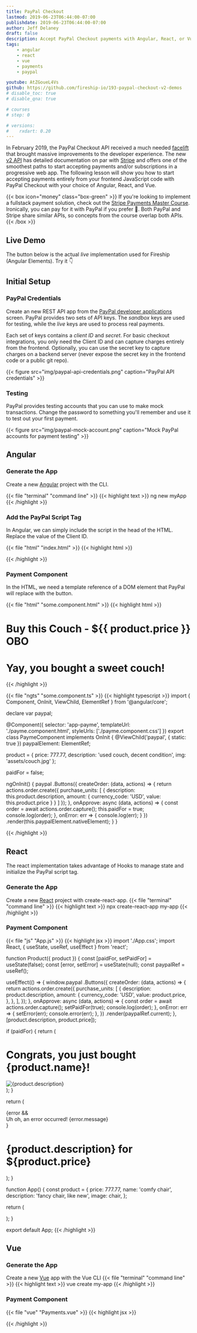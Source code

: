 ```yaml
---
title: PayPal Checkout
lastmod: 2019-06-23T06:44:00-07:00
publishdate: 2019-06-23T06:44:00-07:00
author: Jeff Delaney
draft: false
description: Accept PayPal Checkout payments with Angular, React, or Vue
tags: 
    - angular
    - react
    - vue
    - payments
    - paypal

youtube: AtZGoueL4Vs
github: https://github.com/fireship-io/193-paypal-checkout-v2-demos
# disable_toc: true
# disable_qna: true

# courses
# step: 0

# versions:
#    rxdart: 0.20
---
```


In February 2019, the PayPal Checkout API received a much needed [facelift](https://medium.com/paypal-engineering/launch-v2-paypal-checkout-apis-45435398b987) that brought massive improvements to the developer experience. The new [v2 API](https://developer.paypal.com/docs/api/overview/) has detailed documentation on par with [Stripe](/tags/stripe) and offers one of the smoothest paths to start accepting payments and/or subscriptions in a progressive web app. The following lesson will show you how to start accepting payments entirely from your frontend JavaScript code with PayPal Checkout with your choice of Angular, React, and Vue. 

{{< box icon="money" class="box-green" >}}
If you're looking to implement a fullstack payment solution, check out the [Stripe Payments Master Course](/courses/stripe). Ironically, you can pay for it with PayPal if you prefer 🤷. Both PayPal and Stripe share similar APIs, so concepts from the course overlap both APIs.  
{{< /box >}}

## Live Demo

The button below is the actual *live* implementation used for Fireship (Angular Elements). Try it 👇

<product-select class-name="btn btn-lg" product-id="proLifetime" text="Upgrade for Life 🦄🚀"></product-select>
<payment-form></payment-form>


## Initial Setup

### PayPal Credentials

Create an new REST API app from the [PayPal developer applications](https://developer.paypal.com/developer/applications/) screen. PayPal provides two sets of API keys. The *sandbox* keys are used for testing, while the *live* keys are used to process real payments.

Each set of keys contains a *client ID* and *secret*. For basic checkout integrations, you only need the Client ID and can capture charges entirely from the frontend. Optionally, you can use the secret key to capture charges on a backend server (never expose the secret key in the frontend code or a public git repo). 


{{< figure src="img/paypal-api-credentials.png" caption="PayPal API credentials" >}}



### Testing 

PayPal provides testing accounts that you can use to make mock transactions. Change the password to something you'll remember and use it to test out your first payment. 

{{< figure src="img/paypal-mock-account.png" caption="Mock PayPal accounts for payment testing" >}}


## Angular

### Generate the App

Create a new [Angular](https://angular.io/) project with the CLI. 

{{< file "terminal" "command line" >}}
{{< highlight text >}}
ng new myApp
{{< /highlight >}}

### Add the PayPal Script Tag

In Angular, we can simply include the script in the head of the HTML. Replace the value of the Client ID. 

{{< file "html" "index.html" >}}
{{< highlight html >}}
<head>

  <!-- ... other stuff -->
  <script
    src="https://www.paypal.com/sdk/js?client-id=YOUR-CLIENT-ID">
  </script>
</head>
{{< /highlight >}}

### Payment Component

In the HTML, we need a template reference of a DOM element that PayPal will replace with the button. 

{{< file "html" "some.component.html" >}}
{{< highlight html >}}
<div *ngIf="!paidFor">
  <h1>Buy this Couch - ${{ product.price }} OBO</h1>
</div>

<div *ngIf=paidFor>
  <h1>Yay, you bought a sweet couch!</h1>
</div>


<div #paypal></div>
{{< /highlight >}}


{{< file "ngts" "some.component.ts" >}}
{{< highlight typescript >}}
import { Component, OnInit, ViewChild, ElementRef } from '@angular/core';

declare var paypal;

@Component({
  selector: 'app-payme',
  templateUrl: './payme.component.html',
  styleUrls: ['./payme.component.css']
})
export class PaymeComponent implements OnInit {
  @ViewChild('paypal', { static: true }) paypalElement: ElementRef;

  product = {
    price: 777.77,
    description: 'used couch, decent condition',
    img: 'assets/couch.jpg'
  };

  paidFor = false;

  ngOnInit() {
    paypal
      .Buttons({
        createOrder: (data, actions) => {
          return actions.order.create({
            purchase_units: [
              {
                description: this.product.description,
                amount: {
                  currency_code: 'USD',
                  value: this.product.price
                }
              }
            ]
          });
        },
        onApprove: async (data, actions) => {
          const order = await actions.order.capture();
          this.paidFor = true;
          console.log(order);
        },
        onError: err => {
          console.log(err);
        }
      })
      .render(this.paypalElement.nativeElement);
  }
}

{{< /highlight >}}

## React

The react implementation takes advantage of Hooks to manage state and initialize the PayPal script tag. 

### Generate the App

Create a new [React](https://reactjs.org/) project with create-react-app. 
{{< file "terminal" "command line" >}}
{{< highlight text >}}
npx create-react-app my-app
{{< /highlight >}}

### Payment Component

{{< file "js" "App.js" >}}
{{< highlight jsx >}}
import './App.css';
import React, { useState, useRef, useEffect } from 'react';

function Product({ product }) {
  const [paidFor, setPaidFor] = useState(false);
  const [error, setError] = useState(null);
  const paypalRef = useRef();

  useEffect(() => {
    window.paypal
      .Buttons({
        createOrder: (data, actions) => {
          return actions.order.create({
            purchase_units: [
              {
                description: product.description,
                amount: {
                  currency_code: 'USD',
                  value: product.price,
                },
              },
            ],
          });
        },
        onApprove: async (data, actions) => {
          const order = await actions.order.capture();
          setPaidFor(true);
          console.log(order);
        },
        onError: err => {
          setError(err);
          console.error(err);
        },
      })
      .render(paypalRef.current);
  }, [product.description, product.price]);

  if (paidFor) {
    return (
      <div>
        <h1>Congrats, you just bought {product.name}!</h1>
        <img alt={product.description} src={gif} />
      </div>
    );
  }

  return (
    <div>
      {error && <div>Uh oh, an error occurred! {error.message}</div>}
      <h1>
        {product.description} for ${product.price}
      </h1>
      <div ref={paypalRef} />
    </div>
  );
}

function App() {
  const product = {
    price: 777.77,
    name: 'comfy chair',
    description: 'fancy chair, like new',
    image: chair,
  };

  return (
    <div className="App">
      <Product product={product} />
    </div>
  );
}

export default App;
{{< /highlight >}}


## Vue

### Generate the App

Create a new [Vue](https://vuejs.org/) app with the Vue CLI
{{< file "terminal" "command line" >}}
{{< highlight text >}}
vue create my-app
{{< /highlight >}}

### Payment Component

{{< file "vue" "Payments.vue" >}}
{{< highlight jsx >}}
<template>
  <div>
    <div v-if="!paidFor">
      <h1>Buy this Lamp - ${{ product.price }} OBO</h1>

      <p>{{ product.description }}</p>

    </div>

    <div v-if="paidFor">
      <h1>Noice, you bought a beautiful lamp!</h1>
    </div>

    <div ref="paypal"></div>
  </div>
</template>

<script>
// import image from "../assets/lamp.png"
export default {
  name: "HelloWorld",

  data: function() {
    return {
      loaded: false,
      paidFor: false,
      product: {
        price: 777.77,
        description: "leg lamp from that one movie",
        img: "./assets/lamp.jpg"
      }
    };
  },
  mounted: function() {
    const script = document.createElement("script");
    script.src =
      "https://www.paypal.com/sdk/js?client-id=YOUR-CLIENT-ID";
    script.addEventListener("load", this.setLoaded);
    document.body.appendChild(script);
  },
  methods: {
    setLoaded: function() {
      this.loaded = true;
      window.paypal
        .Buttons({
          createOrder: (data, actions) => {
            return actions.order.create({
              purchase_units: [
                {
                  description: this.product.description,
                  amount: {
                    currency_code: "USD",
                    value: this.product.price
                  }
                }
              ]
            });
          },
          onApprove: async (data, actions) => {
            const order = await actions.order.capture();
            this.paidFor = true;
            console.log(order);
          },
          onError: err => {
            console.log(err);
          }
        })
        .render(this.$refs.paypal);
    }
  }
};
</script>
{{< /highlight >}}




